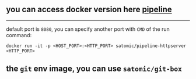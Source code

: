 ## you can access docker version here [pipeline](https://hub.docker.com/r/satomic/pipeline-httpserver/)

---

default port is `8080`, you can specify another port with `CMD` of the run command:
```
docker run -it -p <HOST_PORT>:<HTTP_PORT> satomic/pipeline-httpserver <HTTP_PORT>
```

## the `git` env image, you can use `satomic/git-box`
